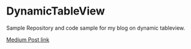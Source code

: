 # DynamicTableView
Sample Repository and code sample for my blog on dynamic tableview.

[Medium Post link](https://medium.com/@subashpoudel/dynamic-uitableview-rows-and-sections-dd7d8600c57d)
